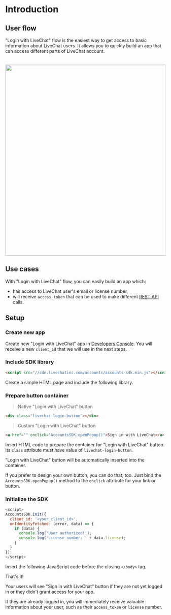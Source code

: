 # Introduction

## User flow

"Login with LiveChat" flow is the easiest way to get access to basic information about LiveChat users. It allows you to quickly build an app that can access different parts of LiveChat account.

<img src="../__images/login-with-livechat-demo.gif" width="600" style="margin-top: 20px; border: 1px solid #ddd;"/>

## Use cases

With "Login with LiveChat" flow, you can easily build an app which:

* has access to LiveChat user's email or license number,
* will receive `access_token` that can be used to make different <a href="/rest-api">REST API</a> calls.

## Setup

### Create new app
Create new "Login with LiveChat" app in <a href="https://developers.livechatinc.com/console/">Developers Console</a>. You will receive a new `client_id` that we will use in the next steps.

### Include SDK library
```html
<script src="//cdn.livechatinc.com/accounts/accounts-sdk.min.js"></script>
```
Create a simple HTML page and include the following library.

### Prepare button container

> Native "Login with LiveChat" button

```html
<div class="livechat-login-button"></div>
```

> Custom "Login with LiveChat" button

```html
<a href="" onclick="AccountsSDK.openPopup()">Sign in with LiveChat</a>
```

Insert HTML code to prepare the container for "Login with LiveChat" button. Its `class` attribute must have value of `livechat-login-button`.

"Login with LiveChat" button will be automatically inserted into the container.

If you prefer to design your own button, you can do that, too. Just bind the `AccountsSDK.openPopup()` method to the `onclick` attribute for your link or button.


### Initialize the SDK

```js
<script>
AccountsSDK.init({
  client_id: '<your_client_id>',
  onIdentityFetched: (error, data) => {
    if (data) {
      console.log('User authorized!');
      console.log('License number: ' + data.license);
    }
  }
});
</script>
```

Insert the following JavaScript code before the closing `</body>` tag.

That's it!

Your users will see "Sign in with LiveChat" button if they are not yet logged in or they didn't grant access for your app.

If they are already logged in, you will immediately receive valuable information about your user, such as their `access_token` or `license` number.
